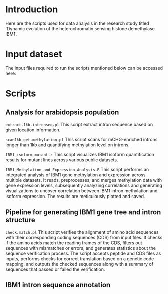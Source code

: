 # Introduction
Here are the scripts used for data analysis in the research study titled 'Dynamic evolution of the heterochromatin sensing histone demethylase IBM1'.

# Input dataset
The input files required to run the scripts mentioned below can be accessed here:

# Scripts


## Analysis for arabidopsis population

`extract.1kb.intronseq.pl`   This script extract intron sequence based on given location information.

`scan1kb_get.methylation.pl`  This script scans for mCHG-enriched introns longer than 1kb and quantifying methylation level on introns.

`IBM1_isoform_mutant.r`  This script visualizes IBM1 isoform quantification results for mutant lines across various public datasets.

`IBM1_Methylation_and_Expression_Analysis.R`  This script performs an integrated analysis of IBM1 gene methylation and expression across multiple datasets. It reads, preprocesses, and merges methylation data with gene expression levels, subsequently analyzing correlations and generating visualizations to uncover correlation between IBM1 intron methylation and isoform expression. The results are meticulously plotted and saved.

## Pipeline for generating IBM1 gene tree and intron structure

`check.match.pl` This script verifies the alignment of amino acid sequences with their corresponding coding sequences (CDS) from input files. It checks if the amino acids match the reading frames of the CDS, filters out sequences with mismatches or errors, and generates statistics about the sequence verification process. The script accepts peptide and CDS files as inputs, performs checks for correct translation based on a genetic code mapping, and outputs the checked sequences along with a summary of sequences that passed or failed the verification.

## IBM1 intron sequence annotation
 
